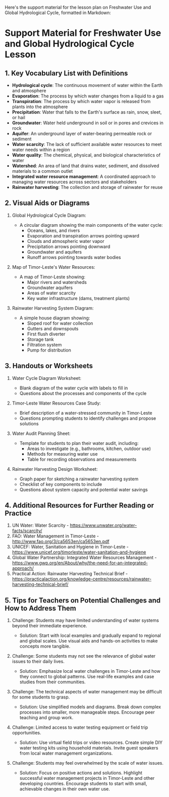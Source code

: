 Here's the support material for the lesson plan on Freshwater Use and Global Hydrological Cycle, formatted in Markdown:

# Support Material for Freshwater Use and Global Hydrological Cycle Lesson

## 1. Key Vocabulary List with Definitions

- **Hydrological cycle**: The continuous movement of water within the Earth and atmosphere
- **Evaporation**: The process by which water changes from a liquid to a gas
- **Transpiration**: The process by which water vapor is released from plants into the atmosphere
- **Precipitation**: Water that falls to the Earth's surface as rain, snow, sleet, or hail
- **Groundwater**: Water held underground in soil or in pores and crevices in rock
- **Aquifer**: An underground layer of water-bearing permeable rock or sediment
- **Water scarcity**: The lack of sufficient available water resources to meet water needs within a region
- **Water quality**: The chemical, physical, and biological characteristics of water
- **Watershed**: An area of land that drains water, sediment, and dissolved materials to a common outlet
- **Integrated water resource management**: A coordinated approach to managing water resources across sectors and stakeholders
- **Rainwater harvesting**: The collection and storage of rainwater for reuse

## 2. Visual Aids or Diagrams

1. Global Hydrological Cycle Diagram:
   - A circular diagram showing the main components of the water cycle:
     * Oceans, lakes, and rivers
     * Evaporation and transpiration arrows pointing upward
     * Clouds and atmospheric water vapor
     * Precipitation arrows pointing downward
     * Groundwater and aquifers
     * Runoff arrows pointing towards water bodies

2. Map of Timor-Leste's Water Resources:
   - A map of Timor-Leste showing:
     * Major rivers and watersheds
     * Groundwater aquifers
     * Areas of water scarcity
     * Key water infrastructure (dams, treatment plants)

3. Rainwater Harvesting System Diagram:
   - A simple house diagram showing:
     * Sloped roof for water collection
     * Gutters and downspouts
     * First flush diverter
     * Storage tank
     * Filtration system
     * Pump for distribution

## 3. Handouts or Worksheets

1. Water Cycle Diagram Worksheet:
   - Blank diagram of the water cycle with labels to fill in
   - Questions about the processes and components of the cycle

2. Timor-Leste Water Resources Case Study:
   - Brief description of a water-stressed community in Timor-Leste
   - Questions prompting students to identify challenges and propose solutions

3. Water Audit Planning Sheet:
   - Template for students to plan their water audit, including:
     * Areas to investigate (e.g., bathrooms, kitchen, outdoor use)
     * Methods for measuring water use
     * Table for recording observations and measurements

4. Rainwater Harvesting Design Worksheet:
   - Graph paper for sketching a rainwater harvesting system
   - Checklist of key components to include
   - Questions about system capacity and potential water savings

## 4. Additional Resources for Further Reading or Practice

1. UN Water: Water Scarcity - https://www.unwater.org/water-facts/scarcity/
2. FAO: Water Management in Timor-Leste - http://www.fao.org/3/ca5653en/ca5653en.pdf
3. UNICEF: Water, Sanitation and Hygiene in Timor-Leste - https://www.unicef.org/timorleste/water-sanitation-and-hygiene
4. Global Water Partnership: Integrated Water Resources Management - https://www.gwp.org/en/About/why/the-need-for-an-integrated-approach/
5. Practical Action: Rainwater Harvesting Technical Brief - https://practicalaction.org/knowledge-centre/resources/rainwater-harvesting-technical-brief/

## 5. Tips for Teachers on Potential Challenges and How to Address Them

1. Challenge: Students may have limited understanding of water systems beyond their immediate experience.
   - Solution: Start with local examples and gradually expand to regional and global scales. Use visual aids and hands-on activities to make concepts more tangible.

2. Challenge: Some students may not see the relevance of global water issues to their daily lives.
   - Solution: Emphasize local water challenges in Timor-Leste and how they connect to global patterns. Use real-life examples and case studies from their communities.

3. Challenge: The technical aspects of water management may be difficult for some students to grasp.
   - Solution: Use simplified models and diagrams. Break down complex processes into smaller, more manageable steps. Encourage peer teaching and group work.

4. Challenge: Limited access to water testing equipment or field trip opportunities.
   - Solution: Use virtual field trips or video resources. Create simple DIY water testing kits using household materials. Invite guest speakers from local water management organizations.

5. Challenge: Students may feel overwhelmed by the scale of water issues.
   - Solution: Focus on positive actions and solutions. Highlight successful water management projects in Timor-Leste and other developing countries. Encourage students to start with small, achievable changes in their own water use.